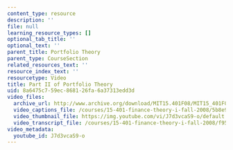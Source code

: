 ```yaml
---
content_type: resource
description: ''
file: null
learning_resource_types: []
optional_tab_title: ''
optional_text: ''
parent_title: Portfolio Theory
parent_type: CourseSection
related_resources_text: ''
resource_index_text: ''
resourcetype: Video
title: Part II of Portfolio Theory
uid: 8a6475c7-59ec-8681-26fa-6a37313edd3d
video_files:
  archive_url: http://www.archive.org/download/MIT15.401F08/MIT15_401F08_ses14_300k.mp4
  video_captions_file: /courses/15-401-finance-theory-i-fall-2008/5b8e9152ab8d55ca8bf46f6efba80f44_J7d3vcaS9-o.vtt
  video_thumbnail_file: https://img.youtube.com/vi/J7d3vcaS9-o/default.jpg
  video_transcript_file: /courses/15-401-finance-theory-i-fall-2008/f95019026e63fb4820f7de9f49a35d8f_J7d3vcaS9-o.pdf
video_metadata:
  youtube_id: J7d3vcaS9-o
---
```

